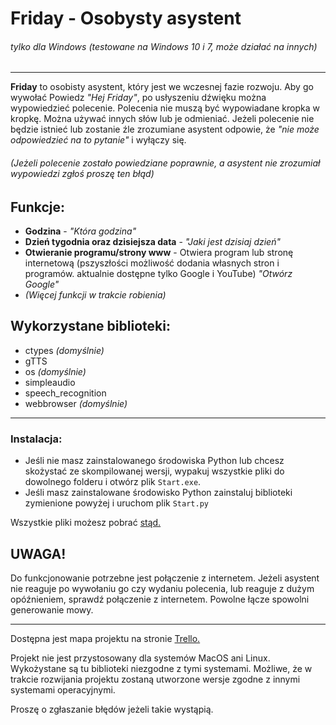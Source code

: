 # Friday - Osobysty asystent
###### *tylko dla Windows (testowane na Windows 10 i 7, może działać na innych)*

-----

**Friday** to osobisty asystent, który jest we wczesnej fazie rozwoju. Aby go wywołać Powiedz *"Hej Friday"*, po usłyszeniu dźwięku można wypowiedzieć polecenie. Polecenia nie muszą być wypowiadane kropka w kropkę. Można używać innych słów lub je odmieniać. Jeżeli polecenie nie będzie istnieć lub zostanie źle zrozumiane asystent odpowie, że *"nie może odpowiedzieć na to pytanie"* i wyłączy się.
###### *(Jeżeli polecenie zostało powiedziane poprawnie, a asystent nie zrozumiał wypowiedzi zgłoś proszę ten błąd)*

## Funkcje:
* **Godzina** - *"Która godzina"*
* **Dzień tygodnia oraz dzisiejsza data** - *"Jaki jest dzisiaj dzień"*
* **Otwieranie programu/strony www** - Otwiera program lub stronę internetową (pszyszłości możliwość dodania własnych stron i programów. aktualnie dostępne tylko Google i YouTube) *"Otwórz Google"*
* *(Więcej funkcji w trakcie robienia)*

## Wykorzystane biblioteki:
* ctypes *(domyślnie)*
* gTTS
* os *(domyślnie)*
* simpleaudio
* speech_recognition
* webbrowser *(domyślnie)*

---
### Instalacja:
* Jeśli nie masz zainstalowanego środowiska Python lub chcesz skożystać ze skompilowanej wersji, wypakuj wszystkie pliki do dowolnego folderu i otwórz plik `Start.exe`.
* Jeśli masz zainstalowane środowisko Python zainstaluj biblioteki zymienione powyżej i uruchom plik `Start.py`

Wszystkie pliki możesz pobrać [stąd.](https://github.com/tomkolek/Friday_PcAsistant/archive/master.zip "Github Friday repository")

## UWAGA!
Do funkcjonowanie potrzebne jest połączenie z internetem. Jeżeli asystent nie reaguje po wywołaniu go czy wydaniu polecenia, lub reaguje z dużym opóźnieniem, sprawdź połączenie z internetem. Powolne łącze spowolni generowanie mowy.

---

Dostępna jest mapa projektu na stronie [Trello.](https://trello.com/b/NnwU2e8S/friday-osobisty-asystent "Friday roadmap")

Projekt nie jest przystosowany dla systemów MacOS ani Linux. Wykożystane są tu biblioteki niezgodne z tymi systemami. Możliwe, że w trakcie rozwijania projektu zostaną utworzone wersje zgodne z innymi systemami operacyjnymi.

Proszę o zgłaszanie błędów jeżeli takie wystąpią.
